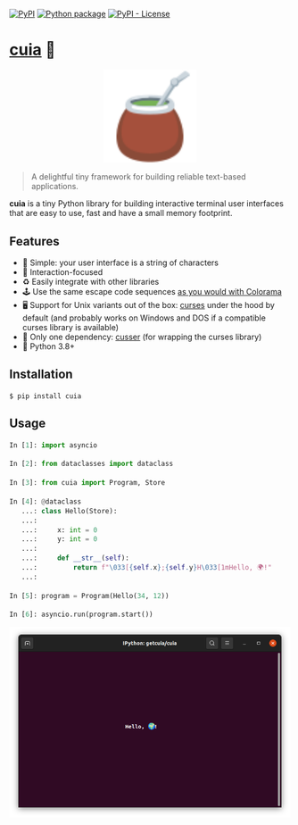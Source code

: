 [![PyPI](https://img.shields.io/pypi/v/cuia)](https://pypi.org/project/cuia/)
[![Python package](https://github.com/getcuia/cuia/actions/workflows/python-package.yml/badge.svg)](https://github.com/getcuia/cuia/actions/workflows/python-package.yml)
[![PyPI - License](https://img.shields.io/pypi/l/cuia)](https://github.com/getcuia/cuia/blob/main/LICENSE)

# [cuia](https://github.com/getcuia/cuia#readme) 🧉

<div align="center">
    <img class="hero" src="https://github.com/getcuia/cuia/raw/main/banner.svg" alt="cuia" width="33%" />
</div>

> A delightful tiny framework for building reliable text-based applications.

**cuia** is a tiny Python library for building interactive terminal user
interfaces that are easy to use, fast and have a small memory footprint.

## Features

-   🧵 Simple: your user interface is a string of characters
-   💬 Interaction-focused
-   ♻️ Easily integrate with other libraries
-   🕹️ Use the same escape code sequences
    [as you would with Colorama](https://github.com/tartley/colorama#recognised-ansi-sequences)
-   🖥️ Support for Unix variants out of the box:
    [curses](https://docs.python.org/3/library/curses.html) under the hood by
    default (and probably works on Windows and DOS if a compatible curses
    library is available)
-   🤬 Only one dependency: [cusser](https://github.com/getcuia/cusser) (for
    wrapping the curses library)
-   🐍 Python 3.8+

## Installation

```console
$ pip install cuia
```

## Usage

```python
In [1]: import asyncio

In [2]: from dataclasses import dataclass

In [3]: from cuia import Program, Store

In [4]: @dataclass
   ...: class Hello(Store):
   ...:
   ...:     x: int = 0
   ...:     y: int = 0
   ...:
   ...:     def __str__(self):
   ...:         return f"\033[{self.x};{self.y}H\033[1mHello, 🌍!"
   ...:

In [5]: program = Program(Hello(34, 12))

In [6]: asyncio.run(program.start())

```

![Screenshot](https://github.com/getcuia/cuia/raw/main/screenshot.png)
